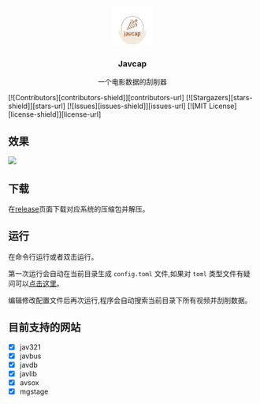 <div align="center">
  <a href="https://github.com/jane-212/javcap">
    <img src="images/logo.png" alt="Logo" width="80" height="80">
  </a>

  <h3 align="center">Javcap</h3>

  <p align="center">
    一个电影数据的刮削器
  </p>
</div>

[![Contributors][contributors-shield]][contributors-url]
[![Stargazers][stars-shield]][stars-url]
[![Issues][issues-shield]][issues-url]
[![MIT License][license-shield]][license-url]

## 效果

![](images/run.gif)

## 下载

在[release](https://github.com/jane-212/javcap/releases)页面下载对应系统的压缩包并解压。

## 运行

在命令行运行或者双击运行。

第一次运行会自动在当前目录生成 `config.toml` 文件,如果对 `toml` 类型文件有疑问可以[点击这里](https://toml.io/cn/)。

编辑修改配置文件后再次运行,程序会自动搜索当前目录下所有视频并刮削数据。

## 目前支持的网站

- [x] jav321
- [x] javbus
- [x] javdb
- [x] javlib
- [x] avsox
- [x] mgstage
